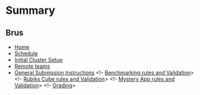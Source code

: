 # Summary
## Brus
- [Home](./main.md)
- [Schedule](./sched.md)
- [Initial Cluster Setup](./setup.md)
- [Remote teams](./hybrid.md)
- [General Submission Instructions](./submission.md)
<!- [Benchmarking rules and Validation](./benchmark.md)>
<!- [Rubiks Cube rules and Validation](./rubiks.md)>
<!- [Mystery App rules and Validation](./mystery.md)>
<!- [Grading](./grading.md)>
